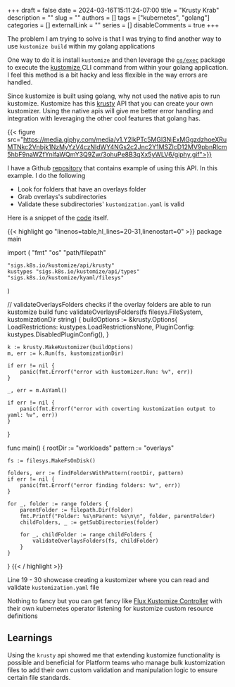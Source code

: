 +++
draft = false
date = 2024-03-16T15:11:24-07:00
title = "Krusty Krab"
description = ""
slug = ""
authors = []
tags = ["kubernetes", "golang"]
categories = []
externalLink = ""
series = []
disableComments = true
+++

The problem I am trying to solve is that I was trying to find another way to use `kustomize build` within my golang applications

One way to do it is install `kustomize` and then leverage the [`os/exec`](https://pkg.go.dev/os/exec) package to execute the [ kustomize ](https://github.com/kubernetes-sigs/kustomize) CLI command from within your golang application. I feel this method is a bit hacky and less flexible in the way errors are handled.

Since kustomize is built using golang, why not used the native apis to run kustomize. Kustomize has this [krusty](https://pkg.go.dev/sigs.k8s.io/kustomize/api/krusty) API that you can create your own kustomizer. Using the native apis will give me better error handling and integration with leveraging the other cool features that golang has.


{{< figure src="https://media.giphy.com/media/v1.Y2lkPTc5MGI3NjExMGgzdzhoeXRuMTNkc2Vnbjk1NzMyYzV4czNldWY4NGs2c2Jnc2Y1MSZlcD12MV9pbnRlcm5hbF9naWZfYnlfaWQmY3Q9Zw/3ohuPe8B3qXx5yWLV6/giphy.gif">}}


I have a Github [repository](https://github.com/darrylbalderas/krusty-krab) that contains example of using this API. In this example. I do the following

- Look for folders that have an overlays folder
- Grab overlays's subdirectories
- Validate these subdirectories' `kustomization.yaml` is valid


Here is a snippet of the [code](https://github.com/darrylbalderas/krusty-krab/blob/main/main.go) itself.


{{< highlight go "linenos=table,hl_lines=20-31,linenostart=0" >}}
package main

import (
	"fmt"
	"os"
	"path/filepath"

	"sigs.k8s.io/kustomize/api/krusty"
	kustypes "sigs.k8s.io/kustomize/api/types"
	"sigs.k8s.io/kustomize/kyaml/filesys"
)

// validateOverlaysFolders checks if the overlay folders are able to run kustomize build
func validateOverlaysFolders(fs filesys.FileSystem, kustomizationDir string) {
	buildOptions := &krusty.Options{
		LoadRestrictions: kustypes.LoadRestrictionsNone,
		PluginConfig:     kustypes.DisabledPluginConfig(),
	}

	k := krusty.MakeKustomizer(buildOptions)
	m, err := k.Run(fs, kustomizationDir)

	if err != nil {
		panic(fmt.Errorf("error with kustomizer.Run: %v", err))
	}

	_, err = m.AsYaml()

	if err != nil {
		panic(fmt.Errorf("error with coverting kustomization output to yaml: %v", err))
	}
}


func main() {
	rootDir := "workloads"
	pattern := "overlays"

	fs := filesys.MakeFsOnDisk()

	folders, err := findFoldersWithPattern(rootDir, pattern)
	if err != nil {
		panic(fmt.Errorf("error finding folders: %v", err))
	}

	for _, folder := range folders {
		parentFolder := filepath.Dir(folder)
		fmt.Printf("Folder: %s\nParent: %s\n\n", folder, parentFolder)
		childFolders, _ := getSubDirectories(folder)

		for _, childFolder := range childFolders {
			validateOverlaysFolders(fs, childFolder)
		}
	}

}
{{< / highlight >}}


Line 19 - 30 showcase creating a kustomizer where you can read and validate `kustomization.yaml` file

Nothing to fancy but you can get fancy like [Flux Kustomize Controller](https://fluxcd.io/flux/components/kustomize/) with their own kubernetes operator listening for kustomize custom resource definitions


## Learnings

Using the `krusty` api showed me that extending kustomize functionality is possible and beneficial for Platform teams who manage bulk kustomization files to add their own custom validation and manipulation logic to ensure certain file standards.
